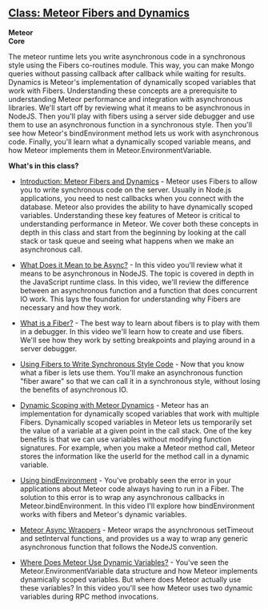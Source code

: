 
## <a href="https://www.eventedmind.com/classes/meteor-fibers-and-dynamics-9ba17f98" target="_blank">Class: Meteor Fibers and Dynamics</a>

**Meteor**<br>
**Core**

The meteor runtime lets you write asynchronous code in a synchronous style using
the Fibers co-routines module. This way, you can make Mongo queries without
passing callback after callback while waiting for results. Dynamics is Meteor's
implementation of dynamically scoped variables that work with Fibers.
Understanding these concepts are a prerequisite to understanding Meteor
performance and integration with asynchronous libraries. We'll start off by
reviewing what it means to be asynchronous in NodeJS. Then you'll play with
fibers using a server side debugger and use them to use an asynchronous function
in a synchronous style. Then you'll see how Meteor's bindEnvironment method lets
us work with asynchronous code. Finally, you'll learn what a dynamically scoped
variable means, and how Meteor implements them in Meteor.EnvironmentVariable.


**What's in this class?**


* <a href="https://www.eventedmind.com/classes/meteor-fibers-and-dynamics-9ba17f98/introduction-852d7a76" target="_blank">Introduction: Meteor Fibers and Dynamics</a> - Meteor uses Fibers to allow you to write synchronous code on the server. Usually in Node.js applications, you need to nest callbacks when you connect with the database. Meteor also provides the ability to have dynamically scoped variables. Understanding these key features of Meteor is critical to understanding performance in Meteor. We cover both these concepts in depth in this class and start from the beginning by looking at the call stack or task queue and seeing what happens when we make an asynchronous call.

* <a href="https://www.eventedmind.com/classes/meteor-fibers-and-dynamics-9ba17f98/what-does-it-mean-to-be-async-0e204954" target="_blank">What Does it Mean to be Async?</a> - In this video you'll review what it means to be asynchronous in NodeJS. The
topic is covered in depth in the JavaScript runtime class. In this video, we'll
review the difference between an asynchronous function and a function that does
concurrent IO work. This lays the foundation for understanding why Fibers are
necessary and how they work.


* <a href="https://www.eventedmind.com/classes/meteor-fibers-and-dynamics-9ba17f98/what-is-a-fiber-911701fa" target="_blank">What is a Fiber?</a> - The best way to learn about fibers is to play with them in a debugger. In this
video we'll learn how to create and use fibers. We'll see how they work by
setting breakpoints and playing around in a server debugger.


* <a href="https://www.eventedmind.com/classes/meteor-fibers-and-dynamics-9ba17f98/using-fibers-to-write-synchronous-style-code-c597e378" target="_blank">Using Fibers to Write Synchronous Style Code</a> - Now that you know what a fiber is lets use them. You'll make an asynchronous
function "fiber aware" so that we can call it in a synchronous style, without
losing the benefits of asynchronous IO.


* <a href="https://www.eventedmind.com/classes/meteor-fibers-and-dynamics-9ba17f98/dynamic-scoping-with-meteor-dynamics-a70102e4" target="_blank">Dynamic Scoping with Meteor Dynamics</a> - Meteor has an implementation for dynamically scoped variables that work with
multiple Fibers. Dynamically scoped variables in Meteor lets us temporarily set
the value of a variable at a given point in the call stack. One of the key
benefits is that we can use variables without modifying function signatures. For
example, when you make a Meteor method call, Meteor stores the information like
the userId for the method call in a dynamic variable.


* <a href="https://www.eventedmind.com/classes/meteor-fibers-and-dynamics-9ba17f98/using-bindenvironment-a6c2bb7f" target="_blank">Using bindEnvironment</a> - You've probably seen the error in your applications about Meteor code always
having to run in a Fiber. The solution to this error is to wrap any asynchronous
callbacks in Meteor.bindEnvironment. In this video I'll explore how
bindEnvironment works with fibers and Meteor's dynamic variables.


* <a href="https://www.eventedmind.com/classes/meteor-fibers-and-dynamics-9ba17f98/meteor-async-wrappers-e3f5dbcb" target="_blank">Meteor Async Wrappers</a> - Meteor wraps the asynchronous setTimeout and setInterval functions, and provides
us a way to wrap any generic asynchronous function that follows the NodeJS
convention.


* <a href="https://www.eventedmind.com/classes/meteor-fibers-and-dynamics-9ba17f98/where-does-meteor-use-dynamic-variables-87a9ee05" target="_blank">Where Does Meteor Use Dynamic Variables?</a> - You've seen the Meteor.EnvironmentVariable data structure and how Meteor
implements dynamically scoped variables. But where does Meteor actually use
these variables? In this video you'll see how Meteor uses two dynamic variables
during RPC method invocations.




